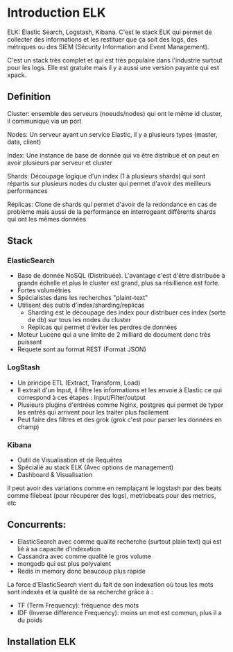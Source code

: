 # Introduction ELK

ELK: Elastic Search, Logstash, Kibana. C'est le stack ELK qui permet de collecter des informations et les restituer que ça soit des logs, des métriques ou des SIEM (Sécurity Information and Event Management).

C'est un stack très complet et qui est très populaire dans l'industrie surtout pour les logs. Elle est gratuite mais il y a aussi une version payante qui est xpack.

## Definition

Cluster: ensemble des serveurs (noeuds/nodes) qui ont le même id cluster, il communique via un port

Nodes: Un serveur ayant un service Elastic, il y a plusieurs types (master, data, client)

Index: Une instance de base de donnée qui va être distribué et on peut en avoir plusieurs par serveur et cluster 

Shards: Découpage logique d'un index (1 à plusieurs shards) qui sont répartis sur plusieurs nodes du cluster qui permet d'avoir des meilleurs performances

Réplicas: Clone de shards qui permet d'avoir de la redondance en cas de problème mais aussi de la performance en interrogeant différents shards qui ont les mêmes données

## Stack

### ElasticSearch

* Base de donnée NoSQL (Distribuée). L'avantage c'est d'être distribuée à grande échelle et plus le cluster est grand, plus sa résillience est forte.
* Fortes volumétries
* Spécialistes dans les recherches "plaint-text" 
* Utilisent des outils d'index/sharding/replicas
  * Sharding est le découpage des index pour distribuer ces index (sorte de db) sur tous les nodes du cluster
  * Replicas qui permet d'éviter les perdres de données
* Moteur Lucene qui a une limite de 2 milliard de document donc très puissant
* Requete sont au format REST (Format JSON)


### LogStash
* Un principe ETL (Extract, Transform, Load)
* Il extrait d'un Input, il filtre les informations et les envoie à Elastic ce qui correspond à ces étapes : Input/Filter/output
* Plusieurs plugins d'entrées comme Nginx, postgres qui permet de typer les entrés qui arrivent pour les traiter plus facilement
* Peut faire des filtres et des grok (grok c'est pour parser les données en champ)


### Kibana
* Outil de Visualisation et de Requêtes
* Spécialié au stack ELK (Avec options de management)
* Dashboard & Visualisation


Il peut avoir des variations comme en remplaçant le logstash par des beats comme filebeat (pour récupérer des logs), metricbeats pour des metrics, etc

## Concurrents:
* ElasticSearch avec comme qualité recherche (surtout plain text) qui est lié à sa capacité d'indexation
* Cassandra avec comme qualité le gros volume
* mongodb qui est plus polyvalent
* Redis in memory donc beaucoup plus rapide

La force d'ElasticSearch vient du fait de son indexation où tous les mots sont indexés et la qualité de sa recherche grâce à :
* TF (Term Frequency): fréquence des mots
* IDF (Inverse difference Frequency): moins un mot est commun, plus il a du poids



## Installation ELK


